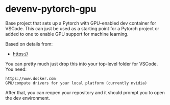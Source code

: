 # devenv-pytorch-gpu
Base project that sets up a Pytorch with GPU-enabled dev container for VSCode. This can just be used as a starting point for a Pytorch project or added to one to enable GPU support for machine learning.

Based on details from:
*  [https://](https://catalog.ngc.nvidia.com/orgs/nvidia/containers/pytorch)

You can pretty much just drop this into your top-level folder for VSCode. You need:

    https://www.docker.com
    GPU/compute drivers for your local platform (currently nvidia)

After that, you can reopen your repository and it should prompt you to open the dev environment.
